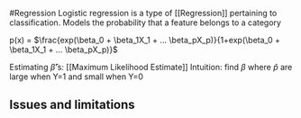 #Regression
Logistic regression is a type of [[Regression]] pertaining to classification.
Models the probability that a feature belongs to a category

p(x) = $\frac{exp(\beta_0 + \beta_1X_1 + ... \beta_pX_p)}{1+exp(\beta_0 + \beta_1X_1 + ... \beta_pX_p)}$


Estimating $\hat{\beta}$'s: [[Maximum Likelihood Estimate]]
Intuition: find $\beta$ where $\hat{p}$ are large when Y=1 and small when Y=0

## Issues and limitations
